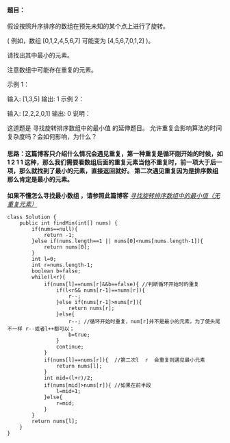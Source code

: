 ﻿####   题目：
假设按照升序排序的数组在预先未知的某个点上进行了旋转。

( 例如，数组 [0,1,2,4,5,6,7] 可能变为 [4,5,6,7,0,1,2] )。

请找出其中最小的元素。

注意数组中可能存在重复的元素。

示例 1：

输入: [1,3,5]
输出: 1
示例 2：

输入: [2,2,2,0,1]
输出: 0
说明：

这道题是 寻找旋转排序数组中的最小值 的延伸题目。
允许重复会影响算法的时间复杂度吗？会如何影响，为什么？

####   思路：这篇博客只介绍什么情况会遇见重复，第一种重复是循环刚开始的时候，如 1 2 1 1   这种，那么我们需要看数组后面的重复元素当他不重复时，前一项大于后一项，那么就找到了最小的元素，直接返回就好。  第二次遇见重复因为是排序数组那么肯定是最小的元素。 

**如果不懂怎么寻找最小数组 ，请参照此篇博客**       [*寻找旋转排序数组中的最小值（无重复元素）* ](https://blog.csdn.net/Fly_Fly_Zhang/article/details/85264369)
```
class Solution {
    public int findMin(int[] nums) {
        if(nums==null){
            return -1;
        }else if(nums.length==1 || nums[0]<nums[nums.length-1]){
            return nums[0];
        }
        int l=0;
        int r=nums.length-1;
        boolean b=false;
        while(l<r){
            if(nums[l]==nums[r]&&b==false){ //判断循环开始时的重复
                if(l<r&& nums[r-1]==nums[r]){
                    r--;
                }else if(nums[r-1]>nums[r]){
                    return nums[r];
                }else{
                    r--; //循环开始时重复，num[r]并不是最小的元素，为了使头尾不一样 r--或者l++都可以；
                    b=true;
                }
                continue;
            }
            if(nums[l]==nums[r]){  //第二次l  r  会重复则遇见最小元素
                return nums[l];
            }
            int mid=(l+r)/2;
            if(nums[mid]>nums[r]){ //如果在前半段
                l=mid+1;
            }else{
                r=mid;
            }
        }
        return nums[l];
    }
}
```

